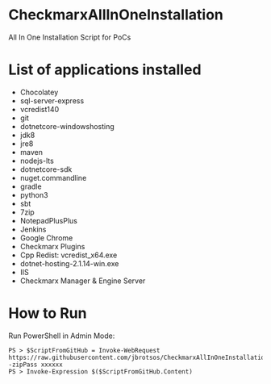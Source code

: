 # CheckmarxAllInOneInstallation
All In One Installation Script for PoCs

# List of applications installed

* Chocolatey
* sql-server-express
* vcredist140
* git
* dotnetcore-windowshosting
* jdk8
* jre8
* maven
* nodejs-lts
* dotnetcore-sdk
* nuget.commandline
* gradle
* python3
* sbt
* 7zip
* NotepadPlusPlus
* Jenkins
* Google Chrome
* Checkmarx Plugins
* Cpp Redist: vcredist_x64.exe
* dotnet-hosting-2.1.14-win.exe
* IIS
* Checkmarx Manager & Engine Server

# How to Run
Run PowerShell in Admin Mode:

```
PS > $ScriptFromGitHub = Invoke-WebRequest https://raw.githubusercontent.com/jbrotsos/CheckmarxAllInOneInstallation/master/CheckmarxPoCSetup.ps1 -zipPass xxxxxx
PS > Invoke-Expression $($ScriptFromGitHub.Content)
```

